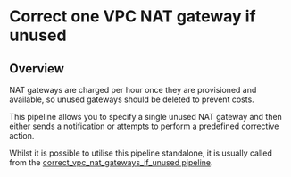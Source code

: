 # Correct one VPC NAT gateway if unused

## Overview

NAT gateways are charged per hour once they are provisioned and available, so unused gateways should be deleted to prevent costs.

This pipeline allows you to specify a single unused NAT gateway and then either sends a notification or attempts to perform a predefined corrective action.

Whilst it is possible to utilise this pipeline standalone, it is usually called from the [correct_vpc_nat_gateways_if_unused pipeline](https://hub.flowpipe.io/mods/turbot/aws-thrifty/pipelines/aws_thrifty.pipeline.correct_vpc_nat_gateways_if_unused).